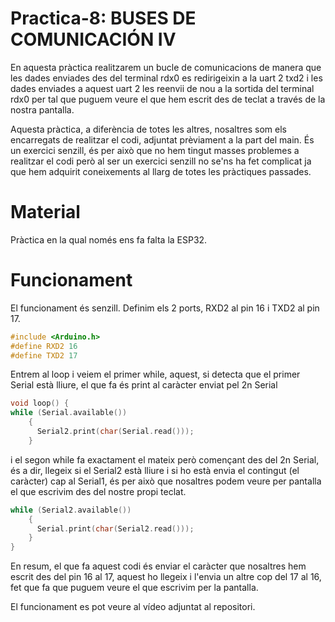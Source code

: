 # Practica-8: BUSES DE COMUNICACIÓN IV

En aquesta pràctica realitzarem un bucle de comunicacions de manera que les dades enviades des del terminal rdx0 es redirigeixin a 
la uart 2 txd2 i les dades enviades a aquest uart 2 les reenvii de nou a la sortida del terminal rdx0 per tal que puguem veure el que 
hem escrit des de teclat a través de la nostra pantalla.

Aquesta pràctica, a diferència de totes les altres, nosaltres som els encarregats de realitzar el codi, adjuntat prèviament a la part 
del main. És un exercici senzill, és per això que no hem tingut masses problemes a realitzar el codi però al ser un exercici senzill 
no se'ns ha fet complicat ja que hem adquirit coneixements al llarg de totes les pràctiques passades.

# Material

Pràctica en la qual només ens fa falta la ESP32.

# Funcionament

El funcionament és senzill. Definim els 2 ports, RXD2 al pin 16 i TXD2 al pin 17.

```c++
#include <Arduino.h>
#define RXD2 16
#define TXD2 17
```

Entrem al loop i veiem el primer while, aquest, si detecta que el primer Serial està lliure, el que fa és print al caràcter 
enviat pel 2n Serial 

```c++
void loop() {
while (Serial.available()) 
    {
      Serial2.print(char(Serial.read()));
    }
```


i el segon while fa exactament el mateix però començant des del 2n Serial, és a dir, llegeix si el Serial2 està lliure
i si ho està envia el contingut (el caràcter) cap al Serial1, és per això que nosaltres podem veure per pantalla el que escrivim 
des del nostre propi teclat.

```c++
while (Serial2.available()) 
    {
      Serial.print(char(Serial2.read()));
    } 
}
```

En resum, el que fa aquest codi és enviar el caràcter que nosaltres hem escrit des del pin 16 al 17, aquest ho llegeix i l'envia un altre cop
del 17 al 16, fet que fa que puguem veure el que escrivim per la pantalla.

El funcionament es pot veure al vídeo adjuntat al repositori.
